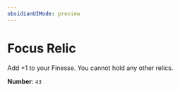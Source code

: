 ```yaml
---
obsidianUIMode: preview
---
```

# Focus Relic

Add +1 to your Finesse. You cannot hold any other relics.

**Number**: `43`

